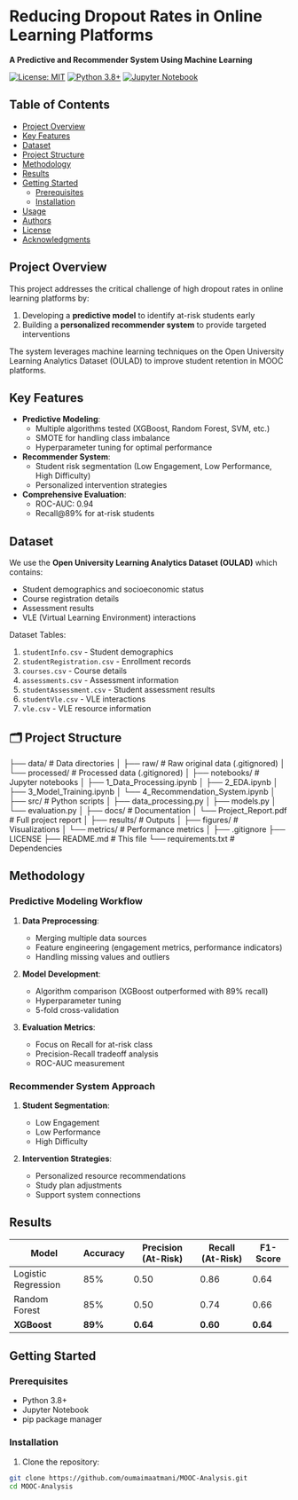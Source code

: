 # Reducing Dropout Rates in Online Learning Platforms  
**A Predictive and Recommender System Using Machine Learning**  

[![License: MIT](https://img.shields.io/badge/License-MIT-yellow.svg)](https://opensource.org/licenses/MIT)
[![Python 3.8+](https://img.shields.io/badge/python-3.8+-blue.svg)](https://www.python.org/downloads/)
[![Jupyter Notebook](https://img.shields.io/badge/Jupyter-Notebook-orange)](https://jupyter.org/)

## Table of Contents
- [Project Overview](#-project-overview)
- [Key Features](#-key-features)
- [Dataset](#-dataset)
- [Project Structure](#-project-structure)
- [Methodology](#-methodology)
- [Results](#-results)
- [Getting Started](#-getting-started)
  - [Prerequisites](#prerequisites)
  - [Installation](#installation)
- [Usage](#-usage)
- [Authors](#-authors)
- [License](#-license)
- [Acknowledgments](#-acknowledgments)

## Project Overview
This project addresses the critical challenge of high dropout rates in online learning platforms by:
1. Developing a **predictive model** to identify at-risk students early
2. Building a **personalized recommender system** to provide targeted interventions

The system leverages machine learning techniques on the Open University Learning Analytics Dataset (OULAD) to improve student retention in MOOC platforms.

## Key Features
- **Predictive Modeling**: 
  - Multiple algorithms tested (XGBoost, Random Forest, SVM, etc.)
  - SMOTE for handling class imbalance
  - Hyperparameter tuning for optimal performance
- **Recommender System**:
  - Student risk segmentation (Low Engagement, Low Performance, High Difficulty)
  - Personalized intervention strategies
- **Comprehensive Evaluation**:
  - ROC-AUC: 0.94
  - Recall@89% for at-risk students

## Dataset
We use the **Open University Learning Analytics Dataset (OULAD)** which contains:
- Student demographics and socioeconomic status
- Course registration details
- Assessment results
- VLE (Virtual Learning Environment) interactions

Dataset Tables:
1. `studentInfo.csv` - Student demographics
2. `studentRegistration.csv` - Enrollment records
3. `courses.csv` - Course details  
4. `assessments.csv` - Assessment information  
5. `studentAssessment.csv` - Student assessment results  
6. `studentVle.csv` - VLE interactions  
7. `vle.csv` - VLE resource information  

## 🗂 Project Structure
├── data/ # Data directories
│ ├── raw/ # Raw original data (.gitignored)
│ └── processed/ # Processed data (.gitignored)
│
├── notebooks/ # Jupyter notebooks
│ ├── 1_Data_Processing.ipynb
│ ├── 2_EDA.ipynb
│ ├── 3_Model_Training.ipynb
│ └── 4_Recommendation_System.ipynb
│
├── src/ # Python scripts
│ ├── data_processing.py
│ ├── models.py
│ └── evaluation.py
│
├── docs/ # Documentation
│ └── Project_Report.pdf # Full project report
│
├── results/ # Outputs
│ ├── figures/ # Visualizations
│ └── metrics/ # Performance metrics
│
├── .gitignore
├── LICENSE
├── README.md # This file
└── requirements.txt # Dependencies

## Methodology
### Predictive Modeling Workflow
1. **Data Preprocessing**:
   - Merging multiple data sources
   - Feature engineering (engagement metrics, performance indicators)
   - Handling missing values and outliers
   
2. **Model Development**:
   - Algorithm comparison (XGBoost outperformed with 89% recall)
   - Hyperparameter tuning
   - 5-fold cross-validation

3. **Evaluation Metrics**:
   - Focus on Recall for at-risk class
   - Precision-Recall tradeoff analysis
   - ROC-AUC measurement

### Recommender System Approach
1. **Student Segmentation**:
   - Low Engagement
   - Low Performance 
   - High Difficulty

2. **Intervention Strategies**:
   - Personalized resource recommendations
   - Study plan adjustments
   - Support system connections

## Results
| Model               | Accuracy | Precision (At-Risk) | Recall (At-Risk) | F1-Score |
|---------------------|----------|---------------------|------------------|----------|
| Logistic Regression | 85%      | 0.50                | 0.86             | 0.64     |
| Random Forest       | 85%      | 0.50                | 0.74             | 0.66     |
| **XGBoost**         | **89%**  | **0.64**            | **0.60**         | **0.64** |



## Getting Started
### Prerequisites
- Python 3.8+
- Jupyter Notebook
- pip package manager

### Installation
1. Clone the repository:
```bash
git clone https://github.com/oumaimaatmani/MOOC-Analysis.git
cd MOOC-Analysis
